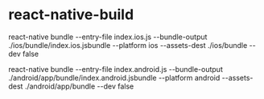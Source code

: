 # react-native-build
react-native bundle --entry-file index.ios.js --bundle-output ./ios/bundle/index.ios.jsbundle --platform ios --assets-dest ./ios/bundle --dev false


react-native bundle --entry-file index.android.js --bundle-output ./android/app/bundle/index.android.jsbundle --platform android --assets-dest ./android/app/bundle --dev false
